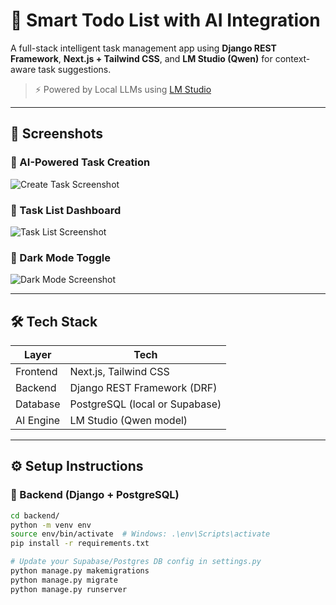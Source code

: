 # 🧠 Smart Todo List with AI Integration

A full-stack intelligent task management app using **Django REST Framework**, **Next.js + Tailwind CSS**, and **LM Studio (Qwen)** for context-aware task suggestions.

> ⚡ Powered by Local LLMs using [LM Studio](https://lmstudio.ai)

---

## 📸 Screenshots


### 🔹 AI-Powered Task Creation
![Create Task Screenshot](./frontend/assets/create-task.png)

### 🔹 Task List Dashboard
![Task List Screenshot](./frontend/assets/task-list.png)

### 🔹 Dark Mode Toggle
![Dark Mode Screenshot](./frontend/assets/dark-mode.png)

---

## 🛠️ Tech Stack

| Layer         | Tech                             |
|---------------|----------------------------------|
| Frontend      | Next.js, Tailwind CSS            |
| Backend       | Django REST Framework (DRF)      |
| Database      | PostgreSQL (local or Supabase)   |
| AI Engine     | LM Studio (Qwen model)           |

---

## ⚙️ Setup Instructions

### 🔧 Backend (Django + PostgreSQL)

```bash
cd backend/
python -m venv env
source env/bin/activate  # Windows: .\env\Scripts\activate
pip install -r requirements.txt

# Update your Supabase/Postgres DB config in settings.py
python manage.py makemigrations
python manage.py migrate
python manage.py runserver
